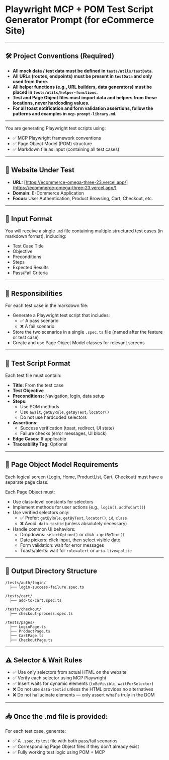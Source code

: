 # Playwright MCP + POM Test Script Generator Prompt (for eCommerce Site)

---

## 🛠️ Project Conventions (Required)

- **All mock data / test data must be defined in `tests/utils/testData`.**
- **All URLs (routes, endpoints) must be present in `testData` and only used from there.**
- **All helper functions (e.g., URL builders, data generators) must be placed in `tests/utils/helper-functions`.**
- **Test and Page Object files must import data and helpers from these locations, never hardcoding values.**
- **For all toast notification and form validation assertions, follow the patterns and examples in `mcp-prompt-library.md`.**

---

You are generating Playwright test scripts using:

- ✅ MCP Playwright framework conventions
- ✅ Page Object Model (POM) structure
- ✅ Markdown file as input (containing all test cases)

---

## 🔗 Website Under Test

- **URL:** [https://ecommerce-omega-three-23.vercel.app/](https://ecommerce-omega-three-23.vercel.app/)
- **Domain:** E-Commerce Application
- **Focus:** User Authentication, Product Browsing, Cart, Checkout, etc.

---

## 📄 Input Format

You will receive a single `.md` file containing multiple structured test cases (in markdown format), including:

- Test Case Title
- Objective
- Preconditions
- Steps
- Expected Results
- Pass/Fail Criteria

---

## 🧭 Responsibilities

For each test case in the markdown file:

- Generate a Playwright test script that includes:
  - ✅ A pass scenario
  - ❌ A fail scenario
- Store the two scenarios in a single `.spec.ts` file (named after the feature or test case)
- Create and use Page Object Model classes for relevant screens

---

## 🧱 Test Script Format

Each test file must contain:

- **Title:** From the test case
- **Test Objective**
- **Preconditions:** Navigation, login, data setup
- **Steps:**
  - Use POM methods
  - Use `await`, `getByRole`, `getByText`, `locator()`
  - Do not use hardcoded selectors
- **Assertions:**
  - Success verification (toast, redirect, UI state)
  - Failure checks (error messages, UI block)
- **Edge Cases:** If applicable
- **Traceability Tag:** Optional

---

## 🧩 Page Object Model Requirements

Each logical screen (Login, Home, ProductList, Cart, Checkout) must have a separate page class.

Each Page Object must:

- Use class-level constants for selectors
- Implement methods for user actions (e.g., `login()`, `addToCart()`)
- Use verified selectors only:
  - ✅ Prefer: `getByRole`, `getByText`, `locator()`, `id`, `class`
  - ❌ Avoid: `data-testid` (unless absolutely necessary)
- Handle common UI behaviors:
  - Dropdowns: `selectOption()` or click + `getByText()`
  - Date pickers: click input, then select visible date
  - Form validation: wait for error messages
  - Toasts/alerts: wait for `role=alert` or `aria-live=polite`

---

## 🧪 Output Directory Structure

```
/tests/auth/login/
  ├── login-success-failure.spec.ts

/tests/cart/
  ├── add-to-cart.spec.ts

/tests/checkout/
  ├── checkout-process.spec.ts

/tests/pages/
  ├── LoginPage.ts
  ├── ProductPage.ts
  ├── CartPage.ts
  ├── CheckoutPage.ts
```

---

## ⚠️ Selector & Wait Rules

- ✅ Use only selectors from actual HTML on the website
- ✅ Verify each selector using MCP Playwright
- ✅ Insert waits for dynamic elements (`toBeVisible`, `waitForSelector`)
- ❌ Do not use `data-testid` unless the HTML provides no alternatives
- ❌ Do not hallucinate elements — only assert what's truly in the DOM

---

## 📥 Once the .md file is provided:

For each test case, generate:

- ✅ A `.spec.ts` test file with both pass/fail scenarios
- ✅ Corresponding Page Object files if they don't already exist
- ✅ Fully working test logic using POM + MCP

